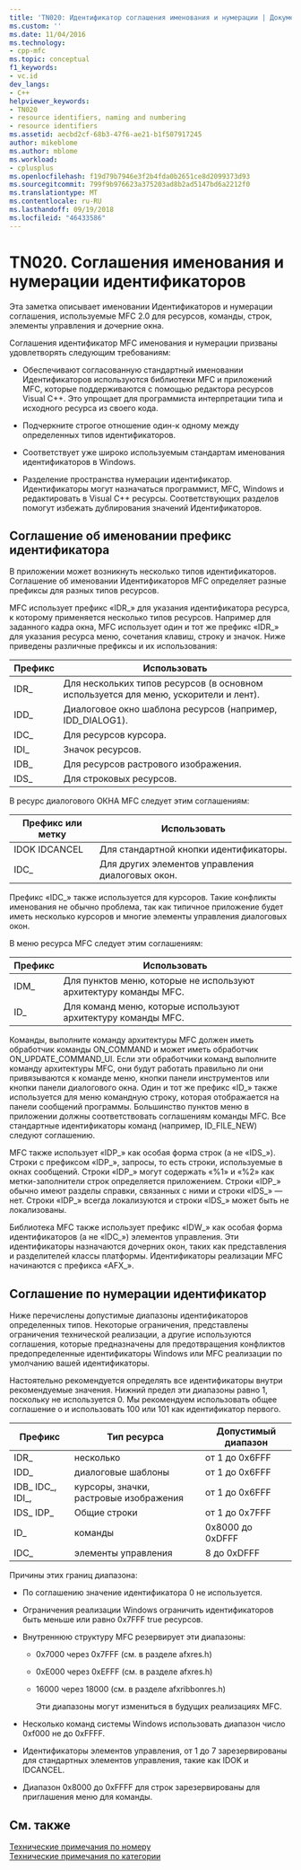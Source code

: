 ```yaml
---
title: 'TN020: Идентификатор соглашения именования и нумерации | Документация Майкрософт'
ms.custom: ''
ms.date: 11/04/2016
ms.technology:
- cpp-mfc
ms.topic: conceptual
f1_keywords:
- vc.id
dev_langs:
- C++
helpviewer_keywords:
- TN020
- resource identifiers, naming and numbering
- resource identifiers
ms.assetid: aecbd2cf-68b3-47f6-ae21-b1f507917245
author: mikeblome
ms.author: mblome
ms.workload:
- cplusplus
ms.openlocfilehash: f19d79b7946e3f2b4fda0b2651ce8d2099373d93
ms.sourcegitcommit: 799f9b976623a375203ad8b2ad5147bd6a2212f0
ms.translationtype: MT
ms.contentlocale: ru-RU
ms.lasthandoff: 09/19/2018
ms.locfileid: "46433586"
---
```

# <a name="tn020-id-naming-and-numbering-conventions"></a>TN020. Соглашения именования и нумерации идентификаторов

Эта заметка описывает именовании Идентификаторов и нумерации соглашения, используемые MFC 2.0 для ресурсов, команды, строк, элементы управления и дочерние окна.

Соглашения идентификатор MFC именования и нумерации призваны удовлетворять следующим требованиям:

- Обеспечивают согласованную стандартный именовании Идентификаторов используются библиотеки MFC и приложений MFC, которые поддерживаются с помощью редактора ресурсов Visual C++. Это упрощает для программиста интерпретации типа и исходного ресурса из своего кода.

- Подчеркните строгое отношение один-к одному между определенных типов идентификаторов.

- Соответствует уже широко используемым стандартам именования идентификаторов в Windows.

- Разделение пространства нумерации идентификатор. Идентификаторы могут назначаться программист, MFC, Windows и редактировать в Visual C++ ресурсы. Соответствующих разделов помогут избежать дублирования значений Идентификаторов.

## <a name="the-id-prefix-naming-convention"></a>Соглашение об именовании префикс идентификатора

В приложении может возникнуть несколько типов идентификаторов. Соглашение об именовании Идентификаторов MFC определяет разные префиксы для разных типов ресурсов.

MFC использует префикс «IDR_» для указания идентификатора ресурса, к которому применяется несколько типов ресурсов. Например для заданного кадра окна, MFC использует один и тот же префикс «IDR_» для указания ресурса меню, сочетания клавиш, строку и значок. Ниже приведены различные префиксы и их использования:

|Префикс|Использовать|
|------------|---------|
|IDR_|Для нескольких типов ресурсов (в основном используется для меню, ускорители и лент).|
|IDD_|Диалоговое окно шаблона ресурсов (например, IDD_DIALOG1).|
|IDC_|Для ресурсов курсора.|
|IDI_|Значок ресурсов.|
|IDB_|Для ресурсов растрового изображения.|
|IDS_|Для строковых ресурсов.|

В ресурс диалогового ОКНА MFC следует этим соглашениям:

|Префикс или метку|Использовать|
|---------------------|---------|
|IDOK IDCANCEL|Для стандартной кнопки идентификаторы.|
|IDC_|Для других элементов управления диалоговых окон.|

Префикс «IDC_» также используется для курсоров. Такие конфликты именования не обычно проблема, так как типичное приложение будет иметь несколько курсоров и многие элементы управления диалоговых окон.

В меню ресурса MFC следует этим соглашениям:

|Префикс|Использовать|
|------------|---------|
|IDM_|Для пунктов меню, которые не используют архитектуру команды MFC.|
|ID_|Для команд меню, которые используют архитектуру команды MFC.|

Команды, выполните команду архитектуры MFC должен иметь обработчик команды ON_COMMAND и может иметь обработчик ON_UPDATE_COMMAND_UI. Если эти обработчики команд выполните команду архитектуры MFC, они будут работать правильно ли они привязываются к команде меню, кнопки панели инструментов или кнопки панели диалогового окна. Один и тот же префикс «ID_» также используется для меню командную строку, которая отображается на панели сообщений программы. Большинство пунктов меню в приложении должны соответствовать соглашениям команды MFC. Все стандартные идентификаторы команд (например, ID_FILE_NEW) следуют соглашению.

MFC также использует «IDP_» как особая форма строк (а не «IDS_»). Строки с префиксом «IDP_», запросы, то есть строки, используемые в окнах сообщений. Строки «IDP_» могут содержать «%1» и «%2» как метки-заполнители строк определяется приложением. Строки «IDP_» обычно имеют разделы справки, связанных с ними и строки «IDS_» — нет. Строки «IDP_» всегда локализуются и строки «IDS_» может быть не локализованы.

Библиотека MFC также использует префикс «IDW_» как особая форма идентификаторов (а не «IDC_») элементов управления. Эти идентификаторы назначаются дочерних окон, таких как представления и разделителей классы платформы. Идентификаторы реализации MFC начинаются с префикса «AFX_».

## <a name="the-id-numbering-convention"></a>Соглашение по нумерации идентификатор

Ниже перечислены допустимые диапазоны идентификаторов определенных типов. Некоторые ограничения, представлены ограничения технической реализации, а другие используются соглашения, которые предназначены для предотвращения конфликтов предопределенные идентификаторы Windows или MFC реализации по умолчанию вашей идентификаторы.

Настоятельно рекомендуется определять все идентификаторы внутри рекомендуемые значения. Нижний предел эти диапазоны равно 1, поскольку не используется 0. Мы рекомендуем использовать общее соглашение о и использовать 100 или 101 как идентификатор первого.

|Префикс|Тип ресурса|Допустимый диапазон|
|------------|-------------------|-----------------|
|IDR_|несколько|от 1 до 0x6FFF|
|IDD_|диалоговые шаблоны|от 1 до 0x6FFF|
|IDB_ IDC_, IDI_,|курсоры, значки, растровые изображения|от 1 до 0x6FFF|
|IDS_ IDP_|Общие строки|от 1 до 0x7FFF|
|ID_|команды|0x8000 до 0xDFFF|
|IDC_|элементы управления|8 до 0xDFFF|

Причины этих границ диапазона:

- По соглашению значение идентификатора 0 не используется.

- Ограничения реализации Windows ограничить идентификаторов быть меньше или равно 0x7FFF true ресурсов.

- Внутреннюю структуру MFC резервирует эти диапазоны:

   - 0x7000 через 0x7FFF (см. в разделе afxres.h)

   - 0xE000 через 0xEFFF (см. в разделе afxres.h)

   - 16000 через 18000 (см. в разделе afxribbonres.h)

     Эти диапазоны могут измениться в будущих реализациях MFC.

- Несколько команд системы Windows использовать диапазон число 0xf000 не до 0xFFFF.

- Идентификаторы элементов управления, от 1 до 7 зарезервированы для стандартных элементов управления, такие как IDOK и IDCANCEL.

- Диапазон 0x8000 до 0xFFFF для строк зарезервированы для приглашения меню для команды.

## <a name="see-also"></a>См. также

[Технические примечания по номеру](../mfc/technical-notes-by-number.md)<br/>
[Технические примечания по категории](../mfc/technical-notes-by-category.md)

